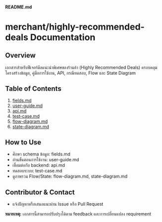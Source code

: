 #### README.md

# merchant/highly-recommended-deals Documentation

## Overview
เอกสารสำหรับฟีเจอร์ดีลแนะนำพิเศษของร้านค้า (Highly Recommended Deals)
ครอบคลุมโครงสร้างข้อมูล, คู่มือการใช้งาน, API, กรณีทดสอบ, Flow และ State Diagram

## Table of Contents
1. [fields.md](./fields.md)
2. [user-guide.md](./user-guide.md)
3. [api.md](./api.md)
4. [test-case.md](./test-case.md)
5. [flow-diagram.md](./flow-diagram.md)
6. [state-diagram.md](./state-diagram.md)

## How to Use
- ศึกษา schema ข้อมูล: fields.md
- อ่านขั้นตอนการใช้งาน: user-guide.md
- เชื่อมต่อกับ backend: api.md
- ทดสอบระบบ: test-case.md
- ดูภาพรวม Flow/State: flow-diagram.md, state-diagram.md

## Contributor & Contact
- แจ้งปัญหาหรือเสนอแนะผ่าน Issue หรือ Pull Request

**หมายเหตุ:**
เอกสารนี้สามารถปรับปรุงได้ตาม feedback และการเปลี่ยนแปลง requirement

